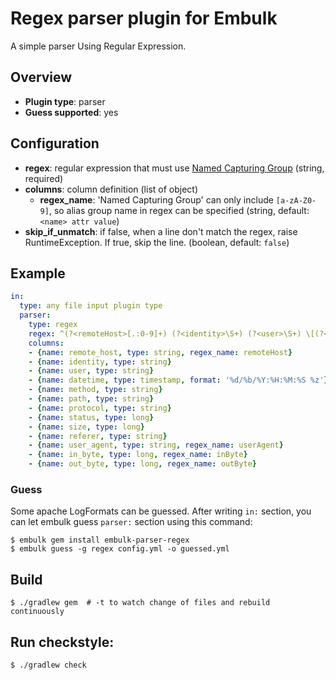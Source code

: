 # Regex parser plugin for Embulk

A simple parser Using Regular Expression.

## Overview

* **Plugin type**: parser
* **Guess supported**: yes

## Configuration

- **regex**: regular expression that must use [Named Capturing Group](https://blogs.oracle.com/xuemingshen/entry/named_capturing_group_in_jdk7)  (string, required)
- **columns**: column definition (list of object)
  - **regex_name**: 'Named Capturing Group' can only include `[a-zA-Z0-9]`, so alias group name in regex can be specified (string, default: `<name> attr value`)
- **skip_if_unmatch**: if false, when a line don't match the regex, raise RuntimeException. If true, skip the line.  (boolean, default: `false`)

## Example

```yaml
in:
  type: any file input plugin type
  parser:
    type: regex
    regex: ^(?<remoteHost>[.:0-9]+) (?<identity>\S+) (?<user>\S+) \[(?<datetime>[^\]]*)\] "((?<method>\S+) (?<path>\S+) (?<protocol>HTTP/\d+\.\d+)|-)" (?<status>[0-9]+) (?<size>[0-9]+|-) "(?<referer>[^"]*)" "(?<userAgent>[^"]*)" (?<inByte>[0-9]+) (?<outByte>[0-9]+)$
    columns:
    - {name: remote_host, type: string, regex_name: remoteHost}
    - {name: identity, type: string}
    - {name: user, type: string}
    - {name: datetime, type: timestamp, format: '%d/%b/%Y:%H:%M:%S %z'}
    - {name: method, type: string}
    - {name: path, type: string}
    - {name: protocol, type: string}
    - {name: status, type: long}
    - {name: size, type: long}
    - {name: referer, type: string}
    - {name: user_agent, type: string, regex_name: userAgent}
    - {name: in_byte, type: long, regex_name: inByte}
    - {name: out_byte, type: long, regex_name: outByte}
```

### Guess
Some apache LogFormats can be guessed.
After writing `in:` section, you can let embulk guess `parser:` section using this command:


```
$ embulk gem install embulk-parser-regex
$ embulk guess -g regex config.yml -o guessed.yml
```

## Build

```
$ ./gradlew gem  # -t to watch change of files and rebuild continuously
```

## Run checkstyle:

```
$ ./gradlew check
```
